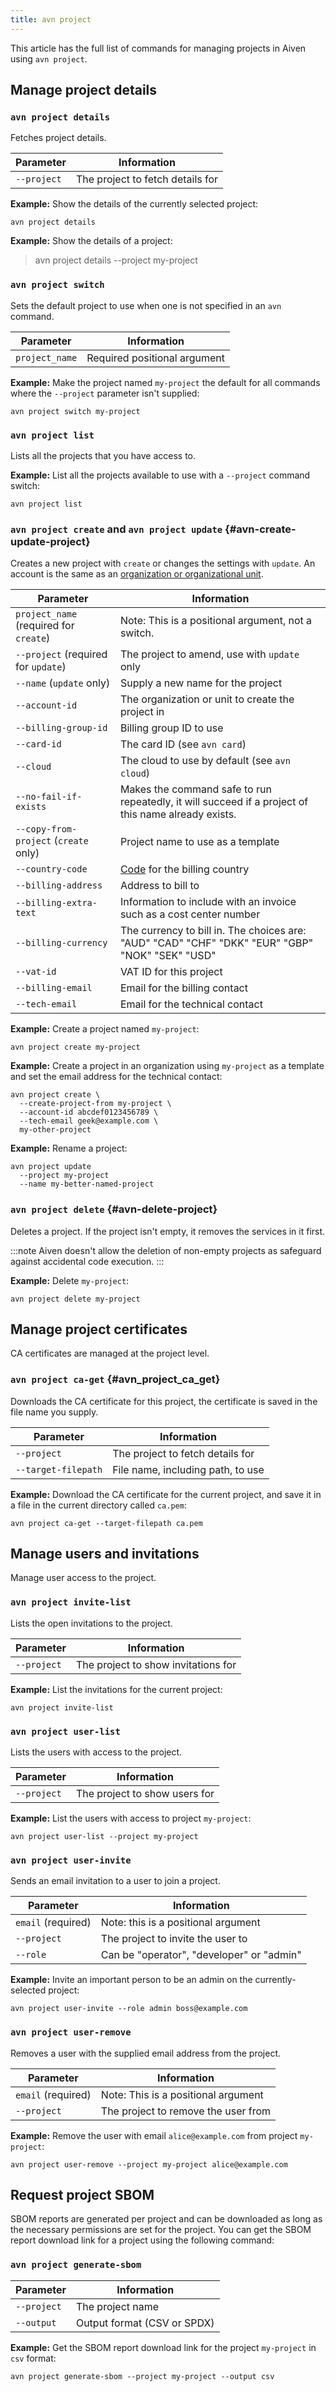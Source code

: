 ```yaml
---
title: avn project
---
```


This article has the full list of commands for managing projects in
Aiven using `avn project`.

## Manage project details

### `avn project details`

Fetches project details.

| Parameter   | Information                      |
| ----------- | -------------------------------- |
| `--project` | The project to fetch details for |

**Example:** Show the details of the currently selected project:

```shell
avn project details
```

**Example:** Show the details of a project:

> avn project details \--project my-project

### `avn project switch`

Sets the default project to use when one is not specified in an `avn`
command.

| Parameter      | Information                  |
| -------------- | ---------------------------- |
| `project_name` | Required positional argument |

**Example:** Make the project named `my-project` the default for all
commands where the `--project` parameter isn\'t supplied:

```shell
avn project switch my-project
```

### `avn project list`

Lists all the projects that you have access to.

**Example:** List all the projects available to use with a `--project`
command switch:

```shell
avn project list
```

### `avn project create` and `avn project update` {#avn-create-update-project}

Creates a new project with `create` or changes the settings with
`update`. An account is the same as an
[organization or organizational unit](/docs/platform/concepts/projects_accounts_access).

| Parameter                              | Information                                                                                                        |
| -------------------------------------- | ------------------------------------------------------------------------------------------------------------------ |
| `project_name` (required for `create`) | Note: This is a positional argument, not a switch.                                                                 |
| `--project` (required for `update`)    | The project to amend, use with `update` only                                                                       |
| `--name` (`update` only)               | Supply a new name for the project                                                                                  |
| `--account-id`                         | The organization or unit to create the project in                                                                  |
| `--billing-group-id`                   | Billing group ID to use                                                                                            |
| `--card-id`                            | The card ID (see `avn card`)                                                                                       |
| `--cloud`                              | The cloud to use by default (see `avn cloud`)                                                                      |
| `--no-fail-if-exists`                  | Makes the command safe to run repeatedly, it will succeed if a project of this name already exists.                |
| `--copy-from-project` (`create` only)  | Project name to use as a template                                                                                  |
| `--country-code`                       | [Code](https://en.wikipedia.org/wiki/ISO_3166-1_alpha-2#Officially_assigned_code_elements) for the billing country |
| `--billing-address`                    | Address to bill to                                                                                                 |
| `--billing-extra-text`                 | Information to include with an invoice such as a cost center number                                                |
| `--billing-currency`                   | The currency to bill in. The choices are: \"AUD\" \"CAD\" \"CHF\" \"DKK\" \"EUR\" \"GBP\" \"NOK\" \"SEK\" \"USD\"  |
| `--vat-id`                             | VAT ID for this project                                                                                            |
| `--billing-email`                      | Email for the billing contact                                                                                      |
| `--tech-email`                         | Email for the technical contact                                                                                    |

**Example:** Create a project named `my-project`:

```shell
avn project create my-project
```

**Example:** Create a project in an organization using `my-project` as a
template and set the email address for the technical contact:

```shell
avn project create \
  --create-project-from my-project \
  --account-id abcdef0123456789 \
  --tech-email geek@example.com \
  my-other-project
```

**Example:** Rename a project:

```shell
avn project update
  --project my-project
  --name my-better-named-project
```

### `avn project delete` {#avn-delete-project}

Deletes a project. If the project isn\'t empty, it removes the services
in it first.

:::note
Aiven doesn\'t allow the deletion of non-empty projects as safeguard
against accidental code execution.
:::

**Example:** Delete `my-project`:

```shell
avn project delete my-project
```

## Manage project certificates

CA certificates are managed at the project level.

### `avn project ca-get` {#avn_project_ca_get}

Downloads the CA certificate for this project, the certificate is saved
in the file name you supply.

| Parameter           | Information                       |
| ------------------- | --------------------------------- |
| `--project`         | The project to fetch details for  |
| `--target-filepath` | File name, including path, to use |

**Example:** Download the CA certificate for the current project, and
save it in a file in the current directory called `ca.pem`:

```shell
avn project ca-get --target-filepath ca.pem
```

## Manage users and invitations

Manage user access to the project.

### `avn project invite-list`

Lists the open invitations to the project.

| Parameter   | Information                         |
| ----------- | ----------------------------------- |
| `--project` | The project to show invitations for |

**Example:** List the invitations for the current project:

```shell
avn project invite-list
```

### `avn project user-list`

Lists the users with access to the project.

| Parameter   | Information                   |
| ----------- | ----------------------------- |
| `--project` | The project to show users for |

**Example:** List the users with access to project `my-project`:

```shell
avn project user-list --project my-project
```

### `avn project user-invite`

Sends an email invitation to a user to join a project.

| Parameter          | Information                                     |
| ------------------ | ----------------------------------------------- |
| `email` (required) | Note: this is a positional argument             |
| `--project`        | The project to invite the user to               |
| `--role`           | Can be \"operator\", \"developer\" or \"admin\" |

**Example:** Invite an important person to be an admin on the
currently-selected project:

```shell
avn project user-invite --role admin boss@example.com
```

### `avn project user-remove`

Removes a user with the supplied email address from the project.

| Parameter          | Information                         |
| ------------------ | ----------------------------------- |
| `email` (required) | Note: This is a positional argument |
| `--project`        | The project to remove the user from |

**Example:** Remove the user with email `alice@example.com` from project
`my-project`:

```shell
avn project user-remove --project my-project alice@example.com
```

## Request project SBOM

SBOM reports are generated per project and can be downloaded as long as
the necessary permissions are set for the project. You can get the SBOM
report download link for a project using the following command:

### `avn project generate-sbom`

| Parameter   | Information                 |
| ----------- | --------------------------- |
| `--project` | The project name            |
| `--output`  | Output format (CSV or SPDX) |

**Example:** Get the SBOM report download link for the project
`my-project` in `csv` format:

```
avn project generate-sbom --project my-project --output csv
```
